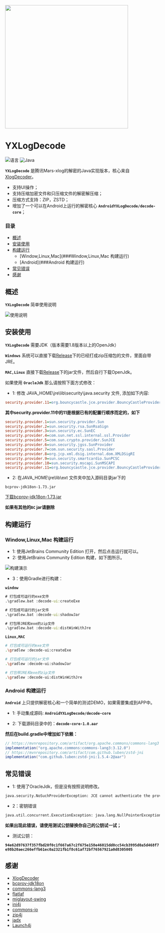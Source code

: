 <img src='./img/logo.png'  width="400"  style="max-width: 100%;" > 

# YXLogDecode

![语言](https://img.shields.io/badge/language-C%7CC%2B%2B%7CJava-blue) ![Java](https://img.shields.io/badge/Java-%3E%3D1.8-green)

**`YXLogDecode`** 是腾讯Mars-xlog的解密的Java实现版本，核心来自<a href="https://github.com/wustMeiming/XlogDecoder">XlogDecoder</a>。
- 支持UI操作；
- 支持压缩加密文件和只压缩文件的解密解压缩；
- 压缩方式支持：ZIP，ZSTD；
- 增加了一个可以在Android上运行的解密核心 **`AndroidYXLogDecode/decode-core`**；

### 目录

- [概述](##概述)
- [安装使用](##安装使用)
- [构建运行](##构建运行)
    - [Window,Linux,Mac](###Window,Linux,Mac 构建运行)
    - [Android](###Android 构建运行)
- [常见错误](##常见错误)
- [感谢](##感谢)

## 概述

**`YXLogDecode`** 简单使用说明

![使用说明](img/help_readme.png)

## 安装使用

**`YXLogDecode`** 需要JDK（版本需要1.8版本以上的OpenJdk）

**`Windows`** 系统可以直接下载[Release](https://github.com/zhanlan123/YXlogDecode/releases)下的已经打成zip压缩包的文件，里面自带JRE。

**`MAC,Linux`** 直接下载[Release](https://github.com/zhanlan123/YXlogDecode/releases)下的jar文件，然后自行下载OpenJdk。

如果使用 **`OracleJdk`** 那么请按照下面方式修改：

- 1: 修改 JAVA_HOME\jre\lib\security\java.security 文件, 添加如下内容:

```ini
security.provider.11=org.bouncycastle.jce.provider.BouncyCastleProvider
```
**其中security.provider.11中的11是根据已有的配置行顺序而定的，如下**

```ini
security.provider.1=sun.security.provider.Sun
security.provider.2=sun.security.rsa.SunRsaSign
security.provider.3=sun.security.ec.SunEC
security.provider.4=com.sun.net.ssl.internal.ssl.Provider
security.provider.5=com.sun.crypto.provider.SunJCE
security.provider.6=sun.security.jgss.SunProvider
security.provider.7=com.sun.security.sasl.Provider
security.provider.8=org.jcp.xml.dsig.internal.dom.XMLDSigRI
security.provider.9=sun.security.smartcardio.SunPCSC
security.provider.10=sun.security.mscapi.SunMSCAPI
security.provider.11=org.bouncycastle.jce.provider.BouncyCastleProvider
```

- 2: 在JAVA_HOME\jre\lib\ext 文件夹中加入源码目录jar下的
 
```text
bcprov-jdk18on-1.73.jar
```
[下载bcprov-jdk18on-1.73.jar](./jar/bcprov-jdk18on-1.73.jar)

**如果有其他的`BC` jar请删除**


## 构建运行

### Window,Linux,Mac 构建运行

- 1: 使用JetBrains Community Edition 打开，然后点击运行就可以。
- 2: 使用JetBrains Community Edition 构建，如下图所示。

![构建演示](./img/help_build.png)

- 3：使用Gradle进行构建：

**`window`**

```cmd
# 打包成可运行的exe文件
.\gradlew.bat :decode-ui:createExe 

# 打包成可运行的jar文件
.\gradlew.bat :decode-ui:shadowJar

# 打包带JRE和exe的zip文件
.\gradlew.bat :decode-ui:distWinWithJre
```

**`Linux,MAC`**

```bash
# 打包成可运行的exe文件
.\gradlew :decode-ui:createExe 

# 打包成可运行的jar文件
.\gradlew :decode-ui:shadowJar

# 打包带JRE和exe的zip文件
.\gradlew :decode-ui:distWinWithJre
```

### Android 构建运行

**`Android`** 上只提供解密核心和一个简单的测试DEMO，如果需要集成到APP中。

- 1: 手动集成源码: **`AndroidYXLogDecode/decode-core`**


- 2: 下载源码目录中的：**`decode-core-1.0.aar`**

**然后在build.gradle中增加如下依赖：**
```groovy
// https://mvnrepository.com/artifact/org.apache.commons/commons-lang3
implementation("org.apache.commons:commons-lang3:3.12.0")
// https://mvnrepository.com/artifact/com.github.luben/zstd-jni
implementation("com.github.luben:zstd-jni:1.5.4-2@aar")
```



## 常见错误

- 1: 使用了OracleJdk，但是没有按照说明修改。

```bash
java.security.NoSuchProviderException: JCE cannot authenticate the provider BC
```

- 2：密钥错误

```bash
java.util.concurrent.ExecutionException: java.lang.NullPointerException: Cannot read the array length because "<parameter1>" is null
```

**如果出现此错误，请使用测试公钥替换你自己的公钥试一试；**

- 测试公钥：

**`94e62d97637f357fbd20f0c1f667a67c2f675e158e46015dd0cc54cb3995d0a5d468f7e98b20aec266effb61ec0a2321fb1f8c61af72bf76567921a0d8305005`**

## 感谢

<ul>
    <li><a href="https://github.com/wustMeiming/XlogDecoder">XlogDecoder</a></li>
    <li><a href="https://www.bouncycastle.org/latest_releases.html">bcprov-jdk18on</a></li>
    <li><a href="https://commons.apache.org/proper/commons-lang/">commons-lang3</a></li>
    <li><a href="https://github.com/JFormDesigner/FlatLaf">flatlaf</a></li>
    <li><a href="http://www.miglayout.com/">miglayout-swing</a></li>
    <li><a href="http://ini4j.sourceforge.net/">ini4j</a></li>
    <li><a href="https://commons.apache.org/proper/commons-io/">commons-io</a></li>
    <li><a href="https://github.com/srikanth-lingala/zip4j">zip4j</a></li>
    <li><a href="https://github.com/skylot/jadx">jadx</a></li>
    <li><a href="http://launch4j.sourceforge.net/">Launch4j</a></li>
</ul>






